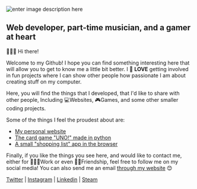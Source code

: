 ![enter image description here](https://res.cloudinary.com/arnaldo10cisne/image/upload/v1629248596/Captura_vzuuca.png)

## Web developer, part-time musician, and a gamer at heart
🙋🏻‍♂️ Hi there!

Welcome to my Github! I hope you can find something interesting here that will allow you to get to know me a little bit better. I 💙 **LOVE** getting involved in fun projects where I can show other people how passionate I am about creating stuff on my computer.

Here, you will find the things that I developed, that I'd like to share with other people, Including 💻Websites, 🎮Games, and some other smaller coding projects.

Some of the things I feel the proudest about are:

 - [My personal website](arnaldo10cisne.github.io)
 - [The card game "UNO!" made in python](https://github.com/arnaldo10cisne/UNO-in-python-terminal)
 - [A small "shopping list" app in the browser](https://github.com/arnaldo10cisne/SHOPPING_LIST)

Finally, if you like the things you see here, and would like to contact me, either for 👨🏻‍💼Work or even 🙌🏻Friendship, feel free to follow me on my social media! You can also send me an email [through my website](https://arnaldo10cisne.github.io/html/contact.html) 😊

[Twitter](https://twitter.com/arnaldo10cisne) | [Instagram](https://www.instagram.com/arnaldo10cisne/) | [Linkedin](https://www.linkedin.com/in/arnaldo10cisne/) | [Steam](https://steamcommunity.com/id/arnaldo10cisne)

<!--
**arnaldo10cisne/arnaldo10cisne** is a ✨ _special_ ✨ repository because its `README.md` (this file) appears on your GitHub profile.

Here are some ideas to get you started:

- 🔭 I’m currently working on ...
- 🌱 I’m currently learning ...
- 👯 I’m looking to collaborate on ...
- 🤔 I’m looking for help with ...
- 💬 Ask me about ...
- 📫 How to reach me: ...
- 😄 Pronouns: ...
- ⚡ Fun fact: ...
-->

